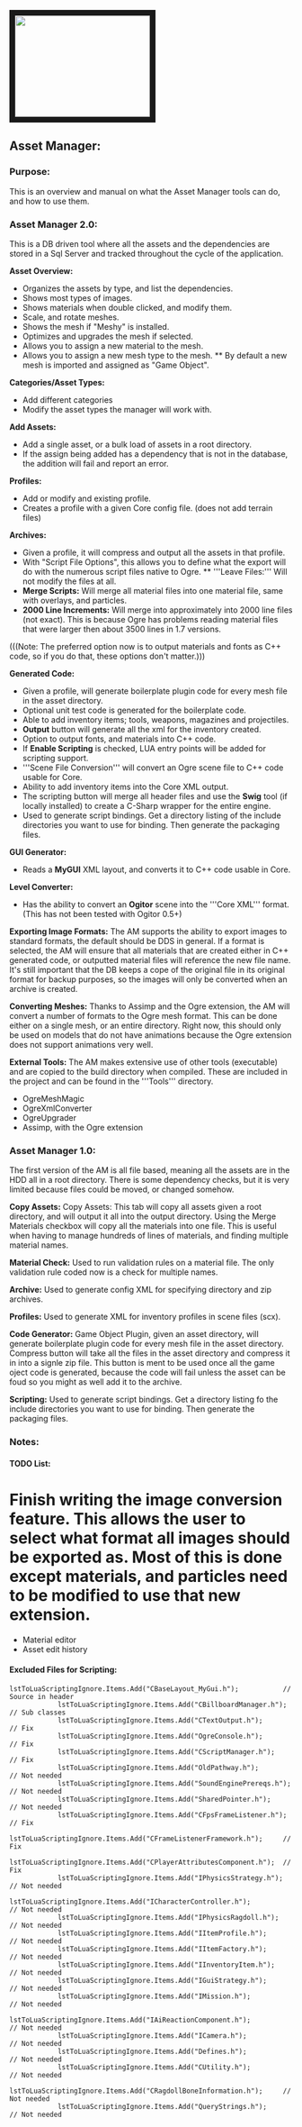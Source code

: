 <a href="http://www.youtube.com/watch?feature=player_embedded&v=mkD46E1485E
" target="_blank"><img src="http://img.youtube.com/vi/mkD46E1485E/0.jpg" 
width="240" height="180" border="10" /></a>

## Asset Manager:

### Purpose:
This is an overview and manual on what the Asset Manager tools can do, and how to use them.

### Asset Manager 2.0:
This is a DB driven tool where all the assets and the dependencies are stored in a Sql Server and tracked throughout the cycle of the application.

**Asset Overview:**
* Organizes the assets by type, and list the dependencies.
* Shows most types of images.
* Shows materials when double clicked, and modify them.
* Scale, and rotate meshes.
* Shows the mesh if "Meshy" is installed.
* Optimizes and upgrades the mesh if selected.
* Allows you to assign a new material to the mesh.
* Allows you to assign a new mesh type to the mesh.
** By default a new mesh is imported and assigned as "Game Object".

**Categories/Asset Types:**
* Add different categories
* Modify the asset types the manager will work with.

**Add Assets:**
* Add a single asset, or a bulk load of assets in a root directory.
* If the assign being added has a dependency that is not in the database, the addition will fail and report an error.

**Profiles:**
* Add or modify and existing profile.
* Creates a profile with a given Core config file. (does not add terrain files)

**Archives:**
* Given a profile, it will compress and output all the assets in that profile.
* With "Script File Options", this allows you to define what the export will do with the numerous script files native to Ogre.
** '''Leave Files:''' Will not modify the files at all.
* **Merge Scripts:** Will merge all material files into one material file, same with overlays, and particles.
* **2000 Line Increments:** Will merge into approximately into 2000 line files (not exact).  This is because Ogre has problems reading material files that were larger then about 3500 lines in 1.7 versions.

(((Note: The preferred option now is to output materials and fonts as C++ code, so if you do that, these options don't matter.)))

**Generated Code:**
* Given a profile, will generate boilerplate plugin code for every mesh file in the asset directory.  
* Optional unit test code is generated for the boilerplate code.
* Able to add inventory items; tools, weapons, magazines and projectiles.
* **Output** button will generate all the xml for the inventory created.
* Option to output fonts, and materials into C++ code.
* If **Enable Scripting** is checked, LUA entry points will be added for scripting support.
* '''Scene File Conversion''' will convert an Ogre scene file to C++ code usable for Core.
* Ability to add inventory items into the Core XML output.
* The scripting button will merge all header files and use the **Swig** tool (if locally installed) to create a C-Sharp wrapper for the entire engine.
* Used to generate script bindings.  Get a directory listing of the include directories you want to use for binding.  Then generate the packaging files.

**GUI Generator:**
* Reads a **MyGUI** XML layout, and converts it to C++ code usable in Core.

**Level Converter:**
* Has the ability to convert an **Ogitor** scene into the '''Core XML''' format.  (This has not been tested with Ogitor 0.5+)

**Exporting Image Formats:**
The AM supports the ability to export images to standard formats, the default should be DDS in general.  If a format is selected, the AM will ensure that all materials that are created either in C++ generated code, or outputted material files will reference the new file name.  It's still important that the DB keeps a cope of the original file in its original format for backup purposes, so the images will only be converted when an archive is created.

**Converting Meshes:**
Thanks to Assimp and the Ogre extension, the AM will convert a number of formats to the Ogre mesh format.  This can be done either on a single mesh, or an entire directory.  Right now, this should only be used on models that do not have animations because the Ogre extension does not support animations very well.

**External Tools:**
The AM makes extensive use of other tools (executable) and are copied to the build directory when compiled.  These are included in the project and can be found in the '''Tools''' directory.
* OgreMeshMagic
* OgreXmlConverter
* OgreUpgrader
* Assimp, with the Ogre extension

### Asset Manager 1.0:
The first version of the AM is all file based, meaning all the assets are in the HDD all in a root directory.  There is some dependency checks, but it is very limited because files could be moved, or changed somehow.

**Copy Assets:**
Copy Assets:
This tab will copy all assets given a root directory, and will output it all into the output directory.  Using the Merge Materials checkbox will copy all the materials into one file.  This is useful when having to manage hundreds of lines of materials, and finding multiple material names.

**Material Check:**
Used to run validation rules on a material file.  The only validation rule coded now is a check for multiple names.

**Archive:**
Used to generate config XML for specifying directory and zip archives.

**Profiles:**
Used to generate XML for inventory profiles in scene files (scx).

**Code Generator:**
Game Object Plugin, given an asset directory, will generate boilerplate plugin code for every mesh file in the asset directory.  Compress button will take all the files in the asset directory and compress it in into a signle zip file.  This button is ment to be used once all the game oject code is generated, because the code will fail unless the asset can be foud so you might as well add it to the archive.

**Scripting:**
Used to generate script bindings.  Get a directory listing fo the include directories you want to use for binding.  Then generate the packaging files.

### Notes:
#### TODO List:
# Finish writing the image conversion feature.  This allows the user to select what format all images should be exported as.  Most of this is done except materials, and particles need to be modified to use that new extension.
* Material editor
* Asset edit history

#### Excluded Files for Scripting:
```
lstToLuaScriptingIgnore.Items.Add("CBaseLayout_MyGui.h");			// Source in header
            lstToLuaScriptingIgnore.Items.Add("CBillboardManager.h");			// Sub classes
            lstToLuaScriptingIgnore.Items.Add("CTextOutput.h");					// Fix
            lstToLuaScriptingIgnore.Items.Add("OgreConsole.h");					// Fix
            lstToLuaScriptingIgnore.Items.Add("CScriptManager.h");				// Fix
            lstToLuaScriptingIgnore.Items.Add("OldPathway.h");					// Not needed
            lstToLuaScriptingIgnore.Items.Add("SoundEnginePrereqs.h");			// Not needed
            lstToLuaScriptingIgnore.Items.Add("SharedPointer.h");				// Not needed
            lstToLuaScriptingIgnore.Items.Add("CFpsFrameListener.h");			// Fix
            lstToLuaScriptingIgnore.Items.Add("CFrameListenerFramework.h");		// Fix
            lstToLuaScriptingIgnore.Items.Add("CPlayerAttributesComponent.h");	// Fix
            lstToLuaScriptingIgnore.Items.Add("IPhysicsStrategy.h");				// Not needed
            lstToLuaScriptingIgnore.Items.Add("ICharacterController.h");			// Not needed
            lstToLuaScriptingIgnore.Items.Add("IPhysicsRagdoll.h");				// Not needed
            lstToLuaScriptingIgnore.Items.Add("IItemProfile.h");					// Not needed
            lstToLuaScriptingIgnore.Items.Add("IItemFactory.h");					// Not needed
            lstToLuaScriptingIgnore.Items.Add("IInventoryItem.h");				// Not needed
            lstToLuaScriptingIgnore.Items.Add("IGuiStrategy.h");					// Not needed
            lstToLuaScriptingIgnore.Items.Add("IMission.h");						// Not needed
            lstToLuaScriptingIgnore.Items.Add("IAiReactionComponent.h");			// Not needed
            lstToLuaScriptingIgnore.Items.Add("ICamera.h");						// Not needed
            lstToLuaScriptingIgnore.Items.Add("Defines.h");						// Not needed
            lstToLuaScriptingIgnore.Items.Add("CUtility.h");						// Not needed
            lstToLuaScriptingIgnore.Items.Add("CRagdollBoneInformation.h");		// Not needed
            lstToLuaScriptingIgnore.Items.Add("QueryStrings.h");					// Not needed
```

